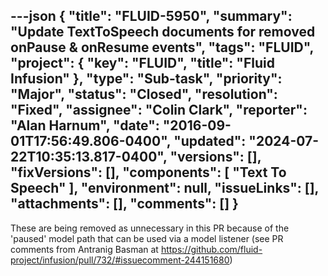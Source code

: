 ---json
{
  "title": "FLUID-5950",
  "summary": "Update TextToSpeech documents for removed onPause & onResume events",
  "tags": "FLUID",
  "project": {
    "key": "FLUID",
    "title": "Fluid Infusion"
  },
  "type": "Sub-task",
  "priority": "Major",
  "status": "Closed",
  "resolution": "Fixed",
  "assignee": "Colin Clark",
  "reporter": "Alan Harnum",
  "date": "2016-09-01T17:56:49.806-0400",
  "updated": "2024-07-22T10:35:13.817-0400",
  "versions": [],
  "fixVersions": [],
  "components": [
    "Text To Speech"
  ],
  "environment": null,
  "issueLinks": [],
  "attachments": [],
  "comments": []
}
---
These are being removed as unnecessary in this PR because of the 'paused' model path that can be used via a model listener (see PR comments from Antranig Basman at <https://github.com/fluid-project/infusion/pull/732/#issuecomment-244151680>)

        